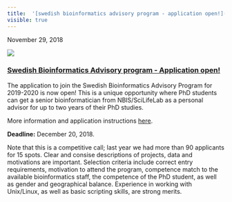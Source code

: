 ```yaml
---
title:  '[swedish bioinformatics advisory program - application open!](<> "permalink for swedish bioinformatics advisory program - application open!")'
visible: true
---
```

    

November 29, 2018

[![](/assets/img/logos/icon-share-twitter.png)](<https://twitter.com/share?url=https://nbis.se/news/2018/11/29/advisory-program/> "Tweet it!")

###  [Swedish Bioinformatics Advisory program - Application open!](<> "Permalink for Swedish Bioinformatics Advisory program - Application open!")

The application to join the Swedish Bioinformatics Advisory Program for 2019-2020 is now open! This is a unique opportunity where PhD students can get a senior bioinformatician from NBIS/SciLifeLab as a personal advisor for up to two years of their PhD studies.

More information and application instructions [here](<https://www.scilifelab.se/education/mentorship/the-swedish-bioinformatics-advisory-program/>).

**Deadline:** December 20, 2018.

Note that this is a competitive call; last year we had more than 90 applicants for 15 spots. Clear and consise descriptions of projects, data and motivations are important. Selection criteria include correct entry requirements, motivation to attend the program, competence match to the available bioinformatics staff, the competence of the PhD student, as well as gender and geographical balance. Experience in working with Unix/Linux, as well as basic scripting skills, are strong merits.

